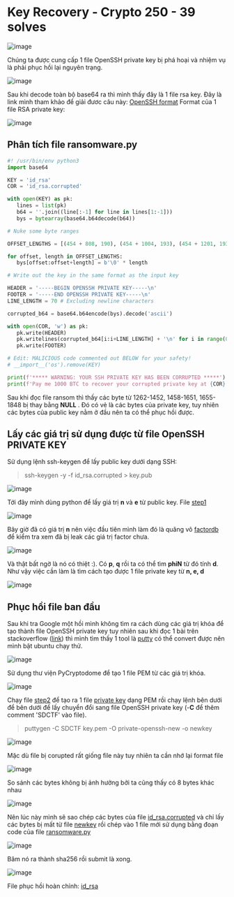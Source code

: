 # Key Recovery - Crypto 250 - 39 solves

![image](https://user-images.githubusercontent.com/92845822/167410209-c5f6a18c-c9ea-4812-9273-5092fb48cfca.png)

Chúng ta được cung cấp 1 file OpenSSH private key bị phá hoại và nhiệm vụ là phải phục hồi lại nguyên trạng. 

![image](https://user-images.githubusercontent.com/92845822/167399716-e59e7a95-e7b8-49f1-be85-9cb0cd7f7c9e.png)

Sau khi decode toàn bộ base64 ra thì mình thấy đây là 1 file rsa key. Đây là link mình tham khảo để giải đươc câu này: [OpenSSH format](https://coolaj86.com/articles/openssh-vs-openssl-key-formats/)
Format của 1 file RSA private key: 

![image](https://user-images.githubusercontent.com/92845822/167376189-7c72b22b-638f-4e7d-9ccd-a0e98ac31306.png)

## Phân tích file ransomware.py

 ```python
 #! /usr/bin/env python3
import base64

KEY = 'id_rsa'
COR = 'id_rsa.corrupted'

with open(KEY) as pk:
    lines = list(pk)
    b64 = ''.join((line[:-1] for line in lines[1:-1]))
    bys = bytearray(base64.b64decode(b64))

# Nuke some byte ranges

OFFSET_LENGTHS = [(454 + 808, 190), (454 + 1004, 193), (454 + 1201, 193)] # Specific to this type of key, may not work for others...

for offset, length in OFFSET_LENGTHS:
    bys[offset:offset+length] = b'\0' * length

# Write out the key in the same format as the input key

HEADER = '-----BEGIN OPENSSH PRIVATE KEY-----\n'
FOOTER = '-----END OPENSSH PRIVATE KEY-----\n'
LINE_LENGTH = 70 # Excluding newline characters

corrupted_b64 = base64.b64encode(bys).decode('ascii')

with open(COR, 'w') as pk:
    pk.write(HEADER)
    pk.writelines(corrupted_b64[i:i+LINE_LENGTH] + '\n' for i in range(0, len(corrupted_b64), LINE_LENGTH))
    pk.write(FOOTER)

# Edit: MALICIOUS code commented out BELOW for your safety!
# __import__('os').remove(KEY)

print(f'***** WARNING: YOUR SSH PRIVATE KEY HAS BEEN CORRUPTED *****')
print(f'Pay me 1000 BTC to recover your corrupted private key at {COR}')
 ```
Sau khi đọc file ransom thì thấy các byte từ 1262-1452, 1458-1651, 1655-1848 bị thay bằng **NULL** . Đó có vẻ là các bytes của private key, tuy nhiên các bytes của public key nằm ở đầu nên ta có thể phục hồi được.

## Lấy các giá trị sử dụng được từ file OpenSSH PRIVATE KEY
Sử dụng lệnh ssh-keygen để lấy public key dưới dạng SSH:
> ssh-keygen -y -f id_rsa.corrupted > key.pub

![image](https://user-images.githubusercontent.com/92845822/167352018-603e044e-cf01-4673-9e09-3e645d0e0817.png)

Tới đây mình dùng python để lấy giá trị **n** và **e** từ public key. File [step1](https://github.com/Tsouth113/San-Diego/blob/main/Key_recovery/step1.py)

![image](https://user-images.githubusercontent.com/92845822/167362784-1253bd9a-7d42-417c-bcbb-5793cac52e6c.png)

Bây giờ đã có giá trị **n** nên việc đầu tiên mình làm đó là quăng vô [factordb](factordb.com) để kiểm tra xem đã bị leak các giá trị factor chưa. 

![image](https://user-images.githubusercontent.com/92845822/167366296-29dd2610-f029-45c6-a133-583994b9e993.png)

Và thật bất ngờ là nó có thiệt :). Có **p**, **q** rồi ta có thể tìm **phiN** từ đó tính **d**. Như vậy việc cần làm là tìm cách tạo được 1 file private key từ **n, e, d**

![image](https://user-images.githubusercontent.com/92845822/167400154-8ebf8a14-22e5-4a70-950b-9b5cec837153.png)

## Phục hồi file ban đầu
Sau khi tra Google một hồi mình không tìm ra cách dùng các giá trị khóa để tạo thành file OpenSSH private key tuy nhiên sau khi đọc 1 bài trên stackoverflow ([link](https://stackoverflow.com/questions/54994641/openssh-private-key-to-rsa-private-key)) thì mình tìm thấy 1 tool là [putty](https://github.com/github/putty) có thể convert được nên mình bật ubuntu chạy thử.

![image](https://user-images.githubusercontent.com/92845822/167402050-aae828c2-5093-4756-9fe6-771883a5751f.png)

Sử dụng thư viện PyCryptodome để tạo 1 file PEM từ các giá trị khóa. 

![image](https://user-images.githubusercontent.com/92845822/167402665-9f8e46f2-89a6-4ee6-9556-ab6321d583f3.png)

Chạy file [step2](https://github.com/Tsouth113/San-Diego/blob/main/Key_recovery/step2.py) để tạo ra 1 file [private key](https://github.com/Tsouth113/San-Diego/blob/main/Key_recovery/key.pem) dạng PEM rồi chạy lệnh bên dưới để bên dưới để lấy chuyển đổi sang file OpenSSH private key (-**C** để thêm comment 'SDCTF' vào file).
>puttygen -C SDCTF key.pem -O private-openssh-new -o newkey

![image](https://user-images.githubusercontent.com/92845822/167403631-4afbb923-bae4-4af0-bba3-6886c953cb23.png)

Mặc dù file bị corupted rất giống file này tuy nhiên ta cần nhớ lại format file

![image](https://user-images.githubusercontent.com/92845822/167411130-d1eb2b5d-9452-4106-9a12-eb1f62959329.png)

So sánh các bytes không bị ảnh hưởng bởi ta cũng thấy có 8 bytes khác nhau

![image](https://user-images.githubusercontent.com/92845822/167412575-9122882d-00bd-4888-b284-175e894a5b61.png)

Nên lúc này mình sẽ sao chép các bytes của file [id_rsa.corrupted]() và chỉ lấy các bytes bị mất từ file [newkey]() rồi chép vào 1 file mới sử dụng bằng đoạn code của file [ransomware.py]()

![image](https://user-images.githubusercontent.com/92845822/167408675-c81b2cbe-2976-4a03-ae1a-bd2818df1324.png)

Băm nó ra thành sha256 rồi submit là xong.

![image](https://user-images.githubusercontent.com/92845822/167402924-898b712d-5b84-43af-9286-997973ad32a8.png)

File phục hồi hoàn chỉnh: [id_rsa](https://github.com/Tsouth113/San-Diego/blob/main/Key_recovery/id_rsa)